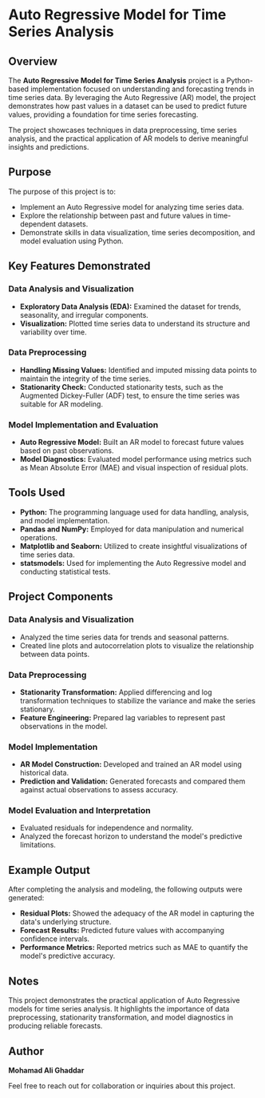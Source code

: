 # Auto Regressive Model for Time Series Analysis

## Overview
The **Auto Regressive Model for Time Series Analysis** project is a Python-based implementation focused on understanding and forecasting trends in time series data. By leveraging the Auto Regressive (AR) model, the project demonstrates how past values in a dataset can be used to predict future values, providing a foundation for time series forecasting.

The project showcases techniques in data preprocessing, time series analysis, and the practical application of AR models to derive meaningful insights and predictions.

## Purpose
The purpose of this project is to:

- Implement an Auto Regressive model for analyzing time series data.
- Explore the relationship between past and future values in time-dependent datasets.
- Demonstrate skills in data visualization, time series decomposition, and model evaluation using Python.

## Key Features Demonstrated

### Data Analysis and Visualization
- **Exploratory Data Analysis (EDA):** Examined the dataset for trends, seasonality, and irregular components.
- **Visualization:** Plotted time series data to understand its structure and variability over time.

### Data Preprocessing
- **Handling Missing Values:** Identified and imputed missing data points to maintain the integrity of the time series.
- **Stationarity Check:** Conducted stationarity tests, such as the Augmented Dickey-Fuller (ADF) test, to ensure the time series was suitable for AR modeling.

### Model Implementation and Evaluation
- **Auto Regressive Model:** Built an AR model to forecast future values based on past observations.
- **Model Diagnostics:** Evaluated model performance using metrics such as Mean Absolute Error (MAE) and visual inspection of residual plots.

## Tools Used
- **Python:** The programming language used for data handling, analysis, and model implementation.
- **Pandas and NumPy:** Employed for data manipulation and numerical operations.
- **Matplotlib and Seaborn:** Utilized to create insightful visualizations of time series data.
- **statsmodels:** Used for implementing the Auto Regressive model and conducting statistical tests.

## Project Components

### Data Analysis and Visualization
- Analyzed the time series data for trends and seasonal patterns.
- Created line plots and autocorrelation plots to visualize the relationship between data points.

### Data Preprocessing
- **Stationarity Transformation:** Applied differencing and log transformation techniques to stabilize the variance and make the series stationary.
- **Feature Engineering:** Prepared lag variables to represent past observations in the model.

### Model Implementation
- **AR Model Construction:** Developed and trained an AR model using historical data.
- **Prediction and Validation:** Generated forecasts and compared them against actual observations to assess accuracy.

### Model Evaluation and Interpretation
- Evaluated residuals for independence and normality.
- Analyzed the forecast horizon to understand the model's predictive limitations.

## Example Output
After completing the analysis and modeling, the following outputs were generated:

- **Residual Plots:** Showed the adequacy of the AR model in capturing the data's underlying structure.
- **Forecast Results:** Predicted future values with accompanying confidence intervals.
- **Performance Metrics:** Reported metrics such as MAE to quantify the model's predictive accuracy.

## Notes
This project demonstrates the practical application of Auto Regressive models for time series analysis. It highlights the importance of data preprocessing, stationarity transformation, and model diagnostics in producing reliable forecasts.

## Author
**Mohamad Ali Ghaddar**

Feel free to reach out for collaboration or inquiries about this project.